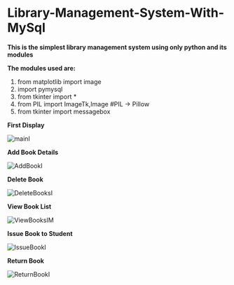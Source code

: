 # Library-Management-System-With-MySql
**This is the simplest library management system using only python and its modules**

__The modules used are:__
1) from matplotlib import image
2) import pymysql
3) from tkinter import *
4) from PIL import ImageTk,Image #PIL -> Pillow
5) from tkinter import messagebox

**First Display**

![mainI](https://user-images.githubusercontent.com/96349715/155718213-8496789f-5787-42bf-a0ce-c5433f4250c1.png)

**Add Book Details**

![AddBookI](https://user-images.githubusercontent.com/96349715/155718437-94a012b0-d0ad-46ea-99a4-c988d01306d5.png)

**Delete Book**

![DeleteBooksI](https://user-images.githubusercontent.com/96349715/155718474-cbec3018-5243-4b14-a821-a4c92c1a6bcc.png)

**View Book List**

![ViewBooksIM](https://user-images.githubusercontent.com/96349715/155718541-c761cc3a-efc8-4945-8c48-d2e45aa550b8.png)

**Issue Book to Student**

![IssueBookI](https://user-images.githubusercontent.com/96349715/155718494-84e8a8da-8c99-45ee-a786-64f1b2771fe7.png)

**Return Book**

![ReturnBookI](https://user-images.githubusercontent.com/96349715/155718522-a190dbf3-05a4-4d0f-b20f-b1e67e046671.png)
